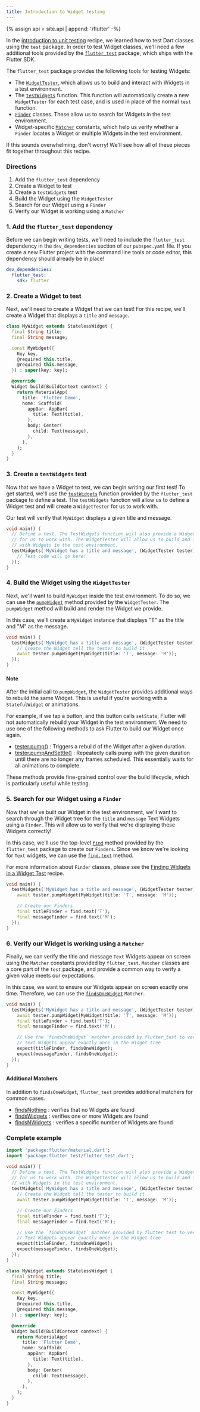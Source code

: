 ```yaml
---
title: Introduction to Widget testing
---
```


{% assign api = site.api | append: '/flutter' -%}

In the [introduction to unit testing](/docs/cookbook/testing/unit) recipe, we
learned how to test Dart classes using the `test` package. In order to test
Widget classes, we'll need a few additional tools provided by the
[`flutter_test`]({{api}}/flutter_test/flutter_test-library.html)
package, which ships with the Flutter SDK.

The `flutter_test` package provides the following tools for testing Widgets:

  * The [`WidgetTester`]({{api}}/flutter_test/WidgetTester-class.html),
  which allows us to build and interact with Widgets in a test environment.
  * The [`testWidgets`]({{api}}/flutter_test/testWidgets.html)
  function. This function will automatically create a new `WidgetTester` for
  each test case, and is used in place of the normal `test` function.
  * [`Finder`]({{api}}/flutter_test/Finder-class.html)
  classes. These allow us to search for Widgets in the test environment.
  * Widget-specific [`Matcher`]({{api}}/package-matcher_matcher/Matcher-class.html)
  constants, which help us verify whether a `Finder` locates a Widget or
  multiple Widgets in the test environment.

If this sounds overwhelming, don't worry! We'll see how all of these pieces fit
together throughout this recipe.

### Directions

  1. Add the `flutter_test` dependency
  2. Create a Widget to test
  3. Create a `testWidgets` test
  4. Build the Widget using the `WidgetTester`
  5. Search for our Widget using a `Finder`
  6. Verify our Widget is working using a `Matcher`

### 1. Add the `flutter_test` dependency

Before we can begin writing tests, we'll need to include the `flutter_test`
dependency in the `dev_dependencies` section of our `pubspec.yaml` file. If
you create a new Flutter project with the command line tools or code editor,
this dependency should already be in place!

```yaml
dev_dependencies:
  flutter_test:
    sdk: flutter
```

### 2. Create a Widget to test

Next, we'll need to create a Widget that we can test! For this recipe, we'll
create a Widget that displays a `title` and `message`.

```dart
class MyWidget extends StatelessWidget {
  final String title;
  final String message;

  const MyWidget({
    Key key,
    @required this.title,
    @required this.message,
  }) : super(key: key);

  @override
  Widget build(BuildContext context) {
    return MaterialApp(
      title: 'Flutter Demo',
      home: Scaffold(
        appBar: AppBar(
          title: Text(title),
        ),
        body: Center(
          child: Text(message),
        ),
      ),
    );
  }
}
```

### 3. Create a `testWidgets` test

Now that we have a Widget to test, we can begin writing our first test! To get
started, we'll use the
[`testWidgets`]({{api}}/flutter_test/testWidgets.html)
function provided by the `flutter_test` package to define a test. The
`testWidgets` function will allow us to define a Widget test and will create a
`WidgetTester` for us to work with.

Our test will verify that `MyWidget` displays a given title and message.

<!-- skip -->
```dart
void main() {
  // Define a test. The TestWidgets function will also provide a WidgetTester
  // for us to work with. The WidgetTester will allow us to build and interact
  // with Widgets in the test environment.
  testWidgets('MyWidget has a title and message', (WidgetTester tester) async {
    // Test code will go here!
  });
}
```

### 4. Build the Widget using the `WidgetTester`

Next, we'll want to build `MyWidget` inside the test environment. To do so, we
can use the
[`pumpWidget`]({{api}}/flutter_test/WidgetTester/pumpWidget.html)
method provided by the `WidgetTester`. The `pumpWidget` method will build and
render the Widget we provide.

In this case, we'll create a `MyWidget` instance that displays "T" as the title
and "M" as the message.

<!-- skip -->
```dart
void main() {
  testWidgets('MyWidget has a title and message', (WidgetTester tester) async {
    // Create the Widget tell the tester to build it
    await tester.pumpWidget(MyWidget(title: 'T', message: 'M'));
  });
}
```

#### Note

After the initial call to `pumpWidget`, the `WidgetTester` provides additional
ways to rebuild the same Widget. This is useful if you're working with a
`StatefulWidget` or animations.

For example, if we tap a button, and this button calls `setState`, Flutter will
not automatically rebuild your Widget in the test environment. We need to use
one of the following methods to ask Flutter to build our Widget once again.

  - [tester.pump()]({{api}}/flutter_test/TestWidgetsFlutterBinding/pump.html)
  : Triggers a rebuild of the Widget after a given duration.
  - [tester.pumpAndSettle()]({{api}}/flutter_test/WidgetTester/pumpAndSettle.html)
  : Repeatedly calls pump with the given duration until there are no longer any frames scheduled. This essentially waits for all animations to complete.

These methods provide fine-grained control over the build lifecycle, which is
particularly useful while testing.

### 5. Search for our Widget using a `Finder`

Now that we've built our Widget in the test environment, we'll want to search
through the Widget tree for the `title` and `message` Text Widgets using a
`Finder`. This will allow us to verify that we're displaying these Widgets
correctly!

In this case, we'll use the top-level [`find`]({{api}}/flutter_test/find-constant.html)
method provided by the `flutter_test` package to create our `Finders`. Since we
know we're looking for `Text` widgets, we can use the
[`find.text`]({{api}}/flutter_test/CommonFinders-class.html)
method.

For more information about `Finder` classes, please see the
[Finding Widgets in a Widget Test](/docs/cookbook/testing/widget/finders)
recipe.

<!-- skip -->
```dart
void main() {
  testWidgets('MyWidget has a title and message', (WidgetTester tester) async {
    await tester.pumpWidget(MyWidget(title: 'T', message: 'M'));

    // Create our Finders
    final titleFinder = find.text('T');
    final messageFinder = find.text('M');
  });
}
```

### 6. Verify our Widget is working using a `Matcher`

Finally, we can verify the title and message `Text` Widgets appear on screen
using the `Matcher` constants provided by `flutter_test`. `Matcher` classes are
a core part of the `test` package, and provide a common way to verify a given
value meets our expectations.

In this case, we want to ensure our Widgets appear on screen exactly one time.
Therefore, we can use the
[`findsOneWidget`]({{api}}/flutter_test/findsOneWidget-constant.html)
`Matcher`.

<!-- skip -->
```dart
void main() {
  testWidgets('MyWidget has a title and message', (WidgetTester tester) async {
    await tester.pumpWidget(MyWidget(title: 'T', message: 'M'));
    final titleFinder = find.text('T');
    final messageFinder = find.text('M');

    // Use the `findsOneWidget` matcher provided by flutter_test to verify our
    // Text Widgets appear exactly once in the Widget tree
    expect(titleFinder, findsOneWidget);
    expect(messageFinder, findsOneWidget);
  });
}
```

#### Additional Matchers

In addition to `findsOneWidget`, `flutter_test` provides additional matchers for
common cases.

  * [findsNothing]({{api}}/flutter_test/findsNothing-constant.html)
  : verifies that no Widgets are found
  * [findsWidgets]({{api}}/flutter_test/findsWidgets-constant.html)
  : verifies one or more Widgets are found
  * [findsNWidgets]({{api}}/flutter_test/findsNWidgets.html)
  : verifies a specific number of Widgets are found

### Complete example

```dart
import 'package:flutter/material.dart';
import 'package:flutter_test/flutter_test.dart';

void main() {
  // Define a test. The TestWidgets function will also provide a WidgetTester
  // for us to work with. The WidgetTester will allow us to build and interact
  // with Widgets in the test environment.
  testWidgets('MyWidget has a title and message', (WidgetTester tester) async {
    // Create the Widget tell the tester to build it
    await tester.pumpWidget(MyWidget(title: 'T', message: 'M'));

    // Create our Finders
    final titleFinder = find.text('T');
    final messageFinder = find.text('M');

    // Use the `findsOneWidget` matcher provided by flutter_test to verify our
    // Text Widgets appear exactly once in the Widget tree
    expect(titleFinder, findsOneWidget);
    expect(messageFinder, findsOneWidget);
  });
}

class MyWidget extends StatelessWidget {
  final String title;
  final String message;

  const MyWidget({
    Key key,
    @required this.title,
    @required this.message,
  }) : super(key: key);

  @override
  Widget build(BuildContext context) {
    return MaterialApp(
      title: 'Flutter Demo',
      home: Scaffold(
        appBar: AppBar(
          title: Text(title),
        ),
        body: Center(
          child: Text(message),
        ),
      ),
    );
  }
}
```

